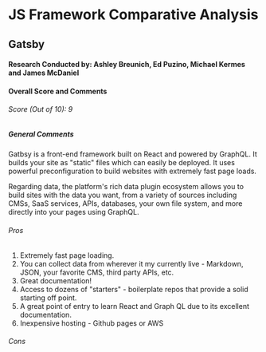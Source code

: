 # JS Framework Comparative Analysis

## Gatsby

#### Research Conducted by: Ashley Breunich, Ed Puzino, Michael Kermes and James McDaniel

#### Overall Score and Comments 

###### Score (Out of 10): 9

##### General Comments 

Gatbsy is a front-end framework built on React and powered by GraphQL. It builds your site as "static" files which can easily be deployed. It uses powerful preconfiguration to build websites with extremely fast page loads.

Regarding data, the platform's rich data plugin ecosystem allows you to build sites with the data you want, from a variety of sources including CMSs, SaaS services, APIs, databases, your own file system, and more directly into your pages using GraphQL.

###### Pros
1. Extremely fast page loading. 
2. You can collect data from wherever it my currently live - Markdown, JSON, your favorite CMS, third party APIs, etc.
3. Great documentation! 
4. Access to dozens of "starters" - boilerplate repos that provide a solid starting off point. 
5. A great point of entry to learn React and Graph QL due to its excellent documentation. 
6. Inexpensive hosting - Github pages or AWS

###### Cons
